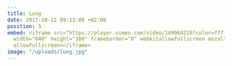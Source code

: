 ```yaml
---
title: Lung
date: 2017-10-12 09:13:00 +02:00
position: 5
embed: <iframe src="https://player.vimeo.com/video/149964228?color=ffffff&title=0&byline=0&portrait=0"
  width="640" height="360" frameborder="0" webkitallowfullscreen mozallowfullscreen
  allowfullscreen></iframe>
image: "/uploads/lung.jpg"
---
```


